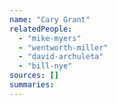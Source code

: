 ```yaml
---
name: "Cary Grant"
relatedPeople:
  - "mike-myers"
  - "wentworth-miller"
  - "david-archuleta"
  - "bill-nye"
sources: []
summaries:
---
```


